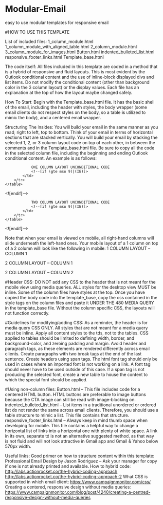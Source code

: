 # Modular-Email
easy to use modular templates for responsive email

#HOW TO USE THIS TEMPLATE

List of included files:
1_column_module.html
1_column_module_with_aligned_table.html
2_column_module.html
3_column_module_for_images.html
Button.html
indented_bulleted_list.html
responsive_footer_links.html
Template_base.html

The code itself:
All files included in this template are coded in a method that is a hybrid of responsive and fluid layouts.  This is most evident by the Outlook conditional content and the use of inline-block displayed divs and list items. Do not modify the conditional content (other than background color in the 3 column layout) or the display values.  Each file has an explanation at the top of how the layout maybe changed safely.

How To Start:
Begin with the Template_base.html file.  It has the basic shell of the email, including the header with styles, the body wrapper (some email clients do not respect styles on the body, so a table is utilized to mimic the body), and a centered email wrapper.

Structuring The Insides:
You will build your email in the same manner as you read; right to left, top to bottom. Think of your email in terms of horizontal sections that are stacked vertically.  You will build your email by stacking the selected 1, 2, or 3 column layout code on top of each other, in between the comments <!-- Begin modular layout --> and <!-- End modular layout --> in the Template_base.html file.  Be sure to copy all the code in the selected column file, including the beginning and ending Outlook conditional content.  An example is as follows:

<!-- Start modular layout -->
<!--[if (gte mso 9)|(IE)]>
    <table width="600" align="center" cellpadding="0" cellspacing="0" border="0">
        <tr>
            <td>
                <![endif]-->
                ONE COLUMN LAYOUT UNCONDITIONAL CODE
                <!--[if (gte mso 9)|(IE)]>
            </td>
        </tr>
    </table>
<![endif]-->
<!--[if (gte mso 9)|(IE)]>
    <table width="600" align="center" cellpadding="0" cellspacing="0" border="0">
        <tr>
            <td>
                <![endif]-->
                TWO COLUMN LAYOUT UNCONDITIONAL CODE
                <!--[if (gte mso 9)|(IE)]>
            </td>
        </tr>
    </table>
<![endif]-->
<!-- End modular layout -->

Note that when your email is viewed on mobile, all right-hand columns will slide underneath the left-hand ones.  Your mobile layout of a 1 column on top of a 2 column will look like the following in mobile:
1 COLUMN LAYOUT – COLUMN 1

2 COLUMN LAYOUT – COLUMN 1

2 COLUMN LAYOUT – COLUMN 2

#Header CSS:
DO NOT add any CSS to the header that is not meant for the mobile view using media queries.  ALL styles for the desktop view MUST be inline.
Some of the column files have styles at the top.  Once you have copied the body code into the template_base, copy the css contained in the style tags on the column files and paste it UNDER THE 480 MEDIA QUERY in the template_base file.  Without the column specific CSS, the layouts will not function correctly.

#Guidelines for modifying/adding CSS:
As a reminder, the header is for media query CSS ONLY.  All styles that are not meant for a media query must be inline.
Apply all content styles to the tds, not to the tables.  CSS applied to tables should be limited to defining width, border, and background-color, and zeroing padding and margin.
Avoid header and paragraph tags, as these elements are rendered differently across email clients.  Create paragraphs with two break tags at the end of the last sentence.  Create headers using span tags.
The html font tag should only be used in cases where an imported font is not working on a link.  A font tag should never have to be used outside of this case.  If a span tag is not producing the selected font, create a new table to house the content to which the special font should be applied.

#Using non-column files:
Button.html – This file includes code for a centered HTML button.  HTML buttons are preferable to image buttons because the CTA image can still be read with image-blocking on.
indented_bulleted_list.html – List items in a traditional unordered or ordered list do not render the same across email clients.  Therefore, you should use a table structure to mimic a list.  This file contains that structure.
responsive_footer_links.html – Always keep in mind thumb space when developing for mobile.  This file contains a helpful way to change a horizontal list of links into a horizontal one with plenty of white space.  A link in its own, separate td is not an alternative suggested method, as that way is not fluid and will not look attractive in Gmail app and Gmail & Yahoo below 570px width.

Useful links:
Good primer on how to structure content within this template:
Professional Email Design by Jason Rodriguez – Ask your manager for copy if one is not already printed and available.
How to hybrid code:
http://labs.actionrocket.co/the-hybrid-coding-approach
http://labs.actionrocket.co/the-hybrid-coding-approach-2
What CSS is supported in which email client:
https://www.campaignmonitor.com/css/
Creating a centered, responsive design without media queries: https://www.campaignmonitor.com/blog/post/4240/creating-a-centred-responsive-design-without-media-queries

